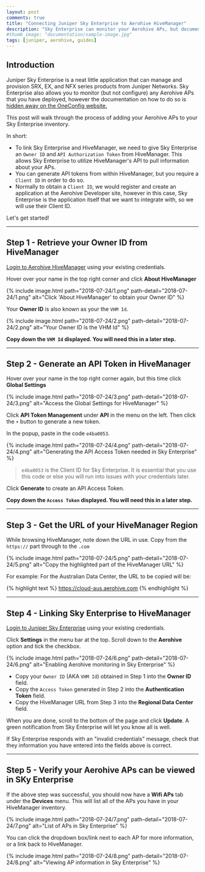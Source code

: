```yaml
---
layout: post
comments: true
title: "Connecting Juniper Sky Enterprise to Aerohive HiveManager"
description: "Sky Enterprise can monitor your Aerohive APs, but documentation on how to do so is a bit hard to find. This post will explain how to link Sky Enterprise to HiveManager so that you can monitor your Aerohive APs from within Sky Enterprise."
#thumb_image: "documentation/sample-image.jpg"
tags: [juniper, aerohive, guides]
---
```

## Introduction
Juniper Sky Enterprise is a neat little application that can manage and provision SRX, EX, and NFX series products from Juniper Networks. Sky Enterprise also allows you to monitor (but not configure) any Aerohive APs that you have deployed, however the documentation on how to do so is [hidden away on the OneConfig website.](https://oneconfig.com/support/hivemanager-api-integration/)

This post will walk through the process of adding your Aerohive APs to your Sky Enterprise inventory.

In short:
- To link Sky Enterprise and HiveManager, we need to give Sky Enterprise an `Owner ID` and `API Authorization Token` from HiveManager. This allows Sky Enterprise to utilize HiveManager's API to pull information about your APs.
- You can generate API tokens from within HiveManager, but you require a `Client ID` in order to do so.
- Normally to obtain a `Client ID`, we would register and create an application at the Aerohive Developer site, however in this case, Sky Enterprise is the application itself that we want to integrate with, so we will use their Client ID.

Let's get started!

---

## Step 1 - Retrieve your Owner ID from HiveManager
[Login to Aerohive HiveManager](https://cloud.aerohive.com/login) using your existing credentials.

Hover over your name in the top right corner and click __About HiveManager__

{% include image.html path="2018-07-24/1.png"
                      path-detail="2018-07-24/1.png"
                      alt="Click 'About HiveManager' to obtain your Owner ID" %}

Your __Owner ID__ is also known as your the `VHM Id`.

{% include image.html path="2018-07-24/2.png"
                      path-detail="2018-07-24/2.png"
                      alt="Your Owner ID is the VHM Id" %}

__Copy down the `VHM Id` displayed. You will need this in a later step.__

---

## Step 2 - Generate an API Token in HiveManager
Hover over your name in the top right corner again, but this time click __Global Settings__

{% include image.html path="2018-07-24/3.png"
                      path-detail="2018-07-24/3.png"
                      alt="Access the Global Settings for HiveManager" %}

Click __API Token Management__ under __API__ in the menu on the left. Then click the `+` button to generate a new token.

In the popup, paste in the code `e4ba0053`.

{% include image.html path="2018-07-24/4.png"
                      path-detail="2018-07-24/4.png"
                      alt="Generating the API Access Token needed in Sky Enterprise" %}

>`e4ba0053` is the Client ID for Sky Enterprise. It is essential that you use this code or else you will run into issues with your credentials later.

Click __Generate__ to create an API Access Token.

__Copy down the `Access Token` displayed. You will need this in a later step.__

---

## Step 3 - Get the URL of your HiveManager Region
While browsing HiveManager, note down the URL in use. Copy from the `https://` part through to the `.com`

{% include image.html path="2018-07-24/5.png"
                      path-detail="2018-07-24/5.png"
                      alt="Copy the highlighted part of the HiveManager URL" %}

For example: For the Australian Data Center, the URL to be copied will be:

{% highlight text %}
https://cloud-aus.aerohive.com
{% endhighlight %}

---

## Step 4 - Linking Sky Enterprise to HiveManager
[Login to Juniper Sky Enterprise](https://skyenterprise.juniper.net/) using your existing credentials.

Click __Settings__ in the menu bar at the top. Scroll down to the __Aerohive__ option and tick the checkbox.

{% include image.html path="2018-07-24/6.png"
                      path-detail="2018-07-24/6.png"
                      alt="Enabling Aerohive monitoring in Sky Enterprise" %}

- Copy your `Owner ID` (AKA `VHM Id`) obtained in Step 1 into the __Owner ID__ field.
- Copy the `Access Token` generated in Step 2 into the __Authentication Token__ field.
- Copy the HiveManager URL from Step 3 into the __Regional Data Center__ field.

When you are done, scroll to the bottom of the page and click __Update__. A green notification from Sky Enterprise will let you know all is well.

If Sky Enterprise responds with an "invalid credentials" message, check that they information you have entered into the fields above is correct.


---

## Step 5 - Verify your Aerohive APs can be viewed in SKy Enterprise
If the above step was successful, you should now have a __Wifi APs__ tab under the __Devices__ menu. This will list all of the APs you have in your HiveManager inventory.

{% include image.html path="2018-07-24/7.png"
                      path-detail="2018-07-24/7.png"
                      alt="List of APs in Sky Enterprise" %}

You can click the dropdown box/link next to each AP for more information, or a link back to HiveManager.

{% include image.html path="2018-07-24/8.png"
                      path-detail="2018-07-24/8.png"
                      alt="Viewing AP information in Sky Enterprise" %}
